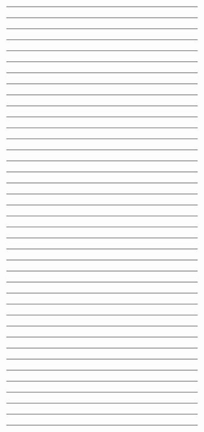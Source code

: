 
```

```
_________________________________________________________________________________________________________________________________
```

```
_________________________________________________________________________________________________________________________________
```

```
_________________________________________________________________________________________________________________________________
```

```
_________________________________________________________________________________________________________________________________
```

```
_________________________________________________________________________________________________________________________________
```

```
_________________________________________________________________________________________________________________________________
```

```
_________________________________________________________________________________________________________________________________
```

```
_________________________________________________________________________________________________________________________________
```

```
_________________________________________________________________________________________________________________________________
```

```
_________________________________________________________________________________________________________________________________
```

```
_________________________________________________________________________________________________________________________________
```

```
_________________________________________________________________________________________________________________________________
```

```
_________________________________________________________________________________________________________________________________
```

```
_________________________________________________________________________________________________________________________________
```

```
_________________________________________________________________________________________________________________________________
```

```
_________________________________________________________________________________________________________________________________
```

```
_________________________________________________________________________________________________________________________________
```

```
_________________________________________________________________________________________________________________________________
```

```
_________________________________________________________________________________________________________________________________
```

```
_________________________________________________________________________________________________________________________________
```

```
_________________________________________________________________________________________________________________________________
```

```
_________________________________________________________________________________________________________________________________
```

```
_________________________________________________________________________________________________________________________________
```

```
_________________________________________________________________________________________________________________________________
```

```
_________________________________________________________________________________________________________________________________
```

```
_________________________________________________________________________________________________________________________________
```

```
_________________________________________________________________________________________________________________________________
```

```
_________________________________________________________________________________________________________________________________
```

```
_________________________________________________________________________________________________________________________________
```

```
_________________________________________________________________________________________________________________________________
```

```
_________________________________________________________________________________________________________________________________
```

```
_________________________________________________________________________________________________________________________________
```

```
_________________________________________________________________________________________________________________________________
```

```
_________________________________________________________________________________________________________________________________
```

```
_________________________________________________________________________________________________________________________________
```

```
_________________________________________________________________________________________________________________________________
```

```
_________________________________________________________________________________________________________________________________
```

```
_________________________________________________________________________________________________________________________________
```

```
_________________________________________________________________________________________________________________________________
